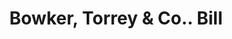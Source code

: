 ---
doi: 10.7916/D8V13H0G
date_other: '1870'
date_other_textual: 1870-1879
form: printed ephemera
genre:
- Invoices
name:
- Bowker, Torrey & Co.
object_in_context_url: https://biggert.cul.columbia.edu/items/view/ave_biggert_01849
subject_hierarchical_geographic:
- Boston, Massachusetts, United States
subject_name:
- Bowker, Torrey & Co.
title: Bowker, Torrey & Co.. Bill
sort_title: Bowker, Torrey & Co.. Bill
call_number: ave_biggert_01849
coordinates:
- 42.35805555555556,-71.06361111111111
pid: ave_biggert_01849
identifiers: ave_biggert_01849
permalink: /biggert/ave_biggert_01849/
layout: iiif-image-page
---